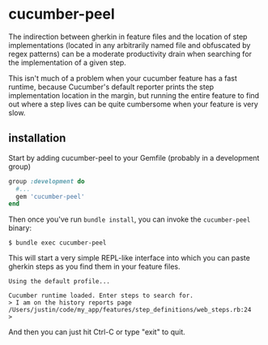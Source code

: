 # cucumber-peel

The indirection between gherkin in feature files and the location of step implementations (located in any arbitrarily named file and obfuscated by regex patterns) can be a moderate productivity drain when searching for the implementation of a given step.

This isn't much of a problem when your cucumber feature has a fast runtime, because Cucumber's default reporter prints the step implementation location in the margin, but running the entire feature to find out where a step lives can be quite cumbersome when your feature is very slow.

## installation

Start by adding cucumber-peel to your Gemfile (probably in a development group)

``` ruby
group :development do
  #...
  gem 'cucumber-peel'
end
``` 

Then once you've run `bundle install`, you can invoke the `cucumber-peel` binary:

```
$ bundle exec cucumber-peel
```

This will start a very simple REPL-like interface into which you can paste gherkin steps as you find them in your feature files.

```
Using the default profile...

Cucumber runtime loaded. Enter steps to search for.
> I am on the history reports page
/Users/justin/code/my_app/features/step_definitions/web_steps.rb:24
>
```

And then you can just hit Ctrl-C or type "exit" to quit.
